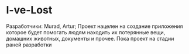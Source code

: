 # I-ve-Lost
Разработчики: Murad, Artur;
Проект нацелен на создание приложения которое будет помогать людям находить их потерянные вещи, домашних животных, документы и прочее. Пока проект на стадии раней разработки
